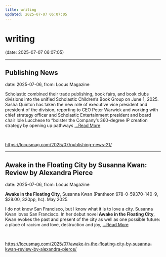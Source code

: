 ```yaml
---
title: writing
updated: 2025-07-07 06:07:05
---
```


# writing

(date: 2025-07-07 06:07:05)

---

## Publishing News

date: 2025-07-06, from: Locus Magazine

<p>Scholastic combined their trade publishing, book fairs, and book clubs divisions into the unified Scholastic Children’s Book Group on June 1, 2025. Sasha Quinton has taken the new role of executive vice president and president of the division, report­ing to CEO Peter Warwick and working with chief strategy officer and Scholastic Entertain­ment president and board chair Iole Lucchese to “bolster the Company’s 360-degree IP creation strategy by opening up pathways  <a href="https://locusmag.com/2025/07/publishing-news-21/" class="read-more">...Read More </a></p> 

<br> 

<https://locusmag.com/2025/07/publishing-news-21/>

---

## Awake in the Floating City by Susanna Kwan: Review by Alexandra Pierce

date: 2025-07-06, from: Locus Magazine

<p><strong>
Awake in the Floating City</strong>, Susanna Kwan (Pantheon 978-0-59370-140-9, $28.00, 320pp, hc). May 2025.</p>
<p>I do not know San Francisco, but I know what it is to love a city. Susanna Kwan loves San Francisco. In her debut novel <strong>Awake in the Floating City</strong>, Kwan evokes the past and present of the city as well as one possible future: a place of racism and love, destruction and joy,  <a href="https://locusmag.com/2025/07/awake-in-the-floating-city-by-susanna-kwan-review-by-alexandra-pierce/" class="read-more">...Read More </a></p> 

<br> 

<https://locusmag.com/2025/07/awake-in-the-floating-city-by-susanna-kwan-review-by-alexandra-pierce/>

